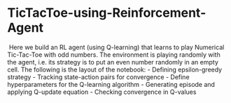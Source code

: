 # TicTacToe-using-Reinforcement-Agent
​
Here we build an RL agent (using Q-learning) that learns to play Numerical Tic-Tac-Toe with odd numbers. The environment is playing randomly with the agent, i.e. its strategy is to put an even number randomly in an empty cell. The following is the layout of the notebook:
        - Defining epsilon-greedy strategy
        - Tracking state-action pairs for convergence
        - Define hyperparameters for the Q-learning algorithm
        - Generating episode and applying Q-update equation
        - Checking convergence in Q-values
